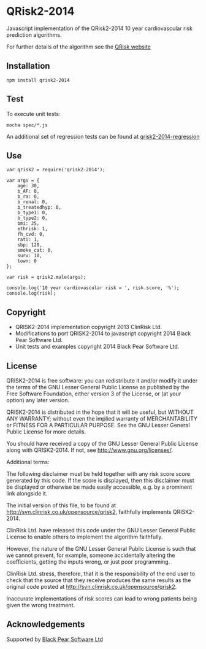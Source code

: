 QRisk2-2014
===========
Javascript implementation of the QRisk2-2014 10 year cardiovascular risk prediction algorithms.

For further details of the algorithm see the [QRisk website](http://qrisk.org/index.php)

Installation
------------

    npm install qrisk2-2014

Test
----
To execute unit tests:

    mocha spec/*.js
    
An additional set of regression tests can be found at [qrisk2-2014-regression](https://github.com/BlackPearSw/qrisk2-2014-regression)

Use
---

    var qrisk2 = require('qrisk2-2014');

    var args = {
        age: 30,
        b_AF: 0,
        b_ra: 0,
        b_renal: 0,
        b_treatedhyp: 0,
        b_type1: 0,
        b_type2: 0,
        bmi: 25,
        ethrisk: 1,
        fh_cvd: 0,
        rati: 1,
        sbp: 120,
        smoke_cat: 0,
        surv: 10,
        town: 0
    };

    var risk = qrisk2.male(args);

    console.log('10 year cardiovascular risk = ', risk.score, '%');
    console.log(risk);


Copyright
---------
* QRISK2-2014 implementation copyright 2013 ClinRisk Ltd.
* Modifications to port QRISK2-2014 to javascript copyright 2014 Black Pear Software Ltd.
* Unit tests and examples copyright 2014 Black Pear Software Ltd.

License
-------
QRISK2-2014 is free software: you can redistribute it and/or modify
it under the terms of the GNU Lesser General Public License as published by
the Free Software Foundation, either version 3 of the License, or
(at your option) any later version.

QRISK2-2014 is distributed in the hope that it will be useful,
but WITHOUT ANY WARRANTY; without even the implied warranty of
MERCHANTABILITY or FITNESS FOR A PARTICULAR PURPOSE.  See the
GNU Lesser General Public License for more details.

You should have received a copy of the GNU Lesser General Public License
along with QRISK2-2014.  If not, see <http://www.gnu.org/licenses/>.

Additional terms:

The following disclaimer must be held together with any risk score score generated by this code.  If the score is
displayed, then this disclaimer must be displayed or otherwise be made easily accessible, e.g. by a prominent link
alongside it.

The initial version of this file, to be found at http://svn.clinrisk.co.uk/opensource/qrisk2, faithfully 
implements QRISK2-2014.

ClinRisk Ltd. have released this code under the GNU Lesser General Public License to enable others to implement 
the algorithm faithfully.
 
However, the nature of the GNU Lesser General Public License is such that we cannot prevent, for example, someone
accidentally altering the coefficients, getting the inputs wrong, or just poor programming.
 
ClinRisk Ltd. stress, therefore, that it is the responsibility of the end user to check that the source that they
receive produces the same results as the original code posted at http://svn.clinrisk.co.uk/opensource/qrisk2.

Inaccurate implementations of risk scores can lead to wrong patients being given the wrong treatment. 

Acknowledgements
----------------
Supported by [Black Pear Software Ltd](www.blackpear.com)
